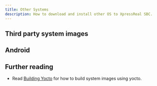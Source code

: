 ```yaml
---
title: Other Systems
description: How to download and install other OS to XpressReal SBC.
---
```


## Third party system images

## Android

## Further reading

- Read [Building Yocto](/guides/building-yocto) for how to build system images using yocto.